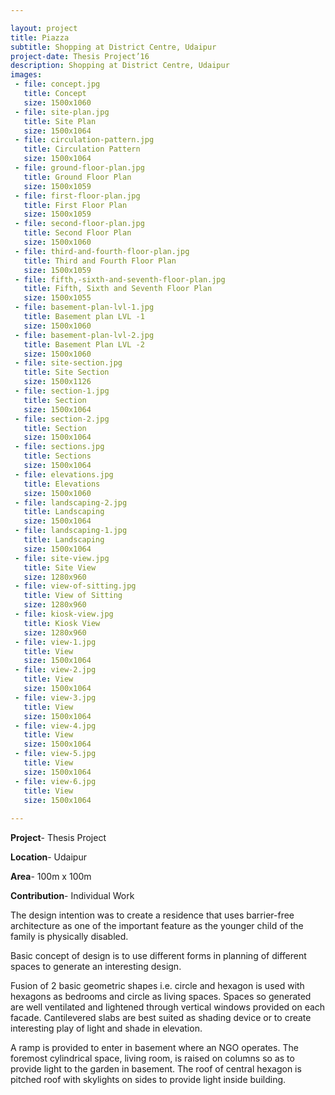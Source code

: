 ```yaml
---

layout: project
title: Piazza
subtitle: Shopping at District Centre, Udaipur
project-date: Thesis Project’16
description: Shopping at District Centre, Udaipur
images:
 - file: concept.jpg
   title: Concept
   size: 1500x1060
 - file: site-plan.jpg
   title: Site Plan
   size: 1500x1064
 - file: circulation-pattern.jpg
   title: Circulation Pattern
   size: 1500x1064
 - file: ground-floor-plan.jpg
   title: Ground Floor Plan
   size: 1500x1059
 - file: first-floor-plan.jpg
   title: First Floor Plan
   size: 1500x1059
 - file: second-floor-plan.jpg
   title: Second Floor Plan
   size: 1500x1060
 - file: third-and-fourth-floor-plan.jpg
   title: Third and Fourth Floor Plan
   size: 1500x1059
 - file: fifth,-sixth-and-seventh-floor-plan.jpg
   title: Fifth, Sixth and Seventh Floor Plan
   size: 1500x1055
 - file: basement-plan-lvl-1.jpg
   title: Basement plan LVL -1
   size: 1500x1060
 - file: basement-plan-lvl-2.jpg
   title: Basement Plan LVL -2
   size: 1500x1060
 - file: site-section.jpg
   title: Site Section
   size: 1500x1126
 - file: section-1.jpg
   title: Section
   size: 1500x1064
 - file: section-2.jpg
   title: Section
   size: 1500x1064
 - file: sections.jpg
   title: Sections
   size: 1500x1064
 - file: elevations.jpg
   title: Elevations
   size: 1500x1060
 - file: landscaping-2.jpg
   title: Landscaping
   size: 1500x1064
 - file: landscaping-1.jpg
   title: Landscaping
   size: 1500x1064
 - file: site-view.jpg
   title: Site View
   size: 1280x960
 - file: view-of-sitting.jpg
   title: View of Sitting
   size: 1280x960
 - file: kiosk-view.jpg
   title: Kiosk View
   size: 1280x960
 - file: view-1.jpg
   title: View
   size: 1500x1064
 - file: view-2.jpg
   title: View
   size: 1500x1064
 - file: view-3.jpg
   title: View
   size: 1500x1064
 - file: view-4.jpg
   title: View
   size: 1500x1064
 - file: view-5.jpg
   title: View
   size: 1500x1064
 - file: view-6.jpg
   title: View
   size: 1500x1064
   
---
```


**Project**- Thesis Project

**Location**- Udaipur

**Area**- 100m x 100m 

**Contribution**- Individual Work

The design intention was to create a residence that uses barrier-free architecture as one of the important feature as the younger child of the family is physically disabled.

Basic concept of design is to use different forms in planning of different spaces to generate an interesting design.

Fusion of 2 basic geometric shapes i.e. circle and hexagon is used with hexagons as bedrooms and circle as living spaces. Spaces so generated are well ventilated and lightened through vertical windows provided on each facade. Cantilevered slabs are best suited as shading device or to create interesting play of light and shade in elevation.

A ramp is provided to enter in basement where an NGO operates. The foremost cylindrical space, living room, is raised on columns so as to provide light to the garden in basement. The roof of central hexagon is pitched roof with skylights on sides to provide light inside building.
